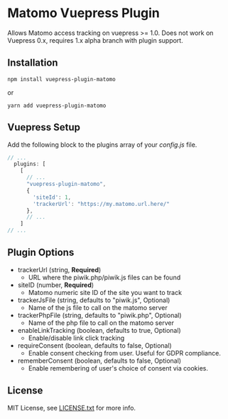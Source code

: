 # Matomo Vuepress Plugin

Allows Matomo access tracking on vuepress >= 1.0. Does not work on
Vuepress 0.x, requires 1.x alpha branch with plugin support.

## Installation

```
npm install vuepress-plugin-matomo
```

or 

```
yarn add vuepress-plugin-matomo
```

## Vuepress Setup

Add the following block to the plugins array of your *config.js* file.

```js
// ...
  plugins: [
    [
      // ...
      "vuepress-plugin-matomo",
      {
        'siteId': 1,
        'trackerUrl': "https://my.matomo.url.here/"
      },
      // ...
    ]
// ...
```

## Plugin Options

* trackerUrl (string, **Required**)
    * URL where the piwik.php/piwik.js files can be found
* siteID (number, **Required**)
    * Matomo numeric site ID of the site you want to track
* trackerJsFile (string, defaults to "piwik.js", Optional)
    * Name of the js file to call on the matomo server
* trackerPhpFile (string, defaults to "piwik.php", Optional)
    * Name of the php file to call on the matomo server
* enableLinkTracking (boolean, defaults to true, Optional)
    * Enable/disable link click tracking
* requireConsent (boolean, defaults to false, Optional)
    * Enable consent checking from user. Useful for GDPR compliance.
* rememberConsent (boolean, defaults to false, Optional)
    * Enable remembering of user's choice of consent via cookies.
    
## License

MIT License, see [LICENSE.txt](LICENSE.txt) for more info.
